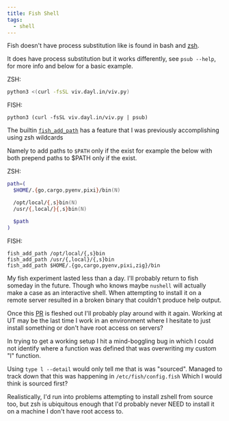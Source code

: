 ```yaml
---
title: Fish Shell
tags:
  - shell
---
```


Fish doesn't have process substitution like is found in bash and [zsh](v6l4-zshell.md).

It does have process substitution but it works differently, see `psub --help`,
for more info and below for a basic example.

ZSH:
```zsh
python3 <(curl -fsSL viv.dayl.in/viv.py)
```

FISH:
```fish
python3 (curl -fsSL viv.dayl.in/viv.py | psub)
```

The builtin [`fish_add_path`](https://fishshell.com/docs/current/cmds/fish_add_path.html)
has a feature that I was previously accomplishing using zsh wildcards

Namely to add paths to `$PATH` only if the exist for example the below with both prepend paths to $PATH only if the exist.

ZSH:

```zsh
path=(
  $HOME/.{go,cargo,pyenv,pixi}/bin(N)

  /opt/local/{,s}bin(N)
  /usr/{,local/}{,s}bin(N)

  $path
)
```

FISH:

```fish
fish_add_path /opt/local/{,s}bin
fish_add_path /usr/{,local}/{,s}bin
fish_add_path $HOME/.{go,cargo,pyenv,pixi,zig}/bin
```

My fish experiment lasted less than a day. I'll probably return to fish someday in the future.
Though who knows maybe `nushell` will actually make a case as an interactive shell.
When attempting to install it on a remote server resulted in a broken binary that couldn't produce help output.

Once this [PR](https://github.com/fish-shell/fish-shell/pull/10367) is fleshed out I'll probably play around with it again.
Working at UT may be the last time I work in an environment where I hesitate to just install something or don't have root access on servers?

In trying to get a working setup I hit a mind-boggling bug
in which I could not identify where a function was defined that was overwriting my custom "l" function.

Using `type l --detail` would only tell me that is was "sourced".
Managed to track down that this was happening in `/etc/fish/config.fish`
Which I would think is sourced first?

Realistically, I'd run into problems attempting to install zshell from source too,
but zsh is ubiquitous enough that I'd probably never NEED to install it on a machine I don't have root access to.
